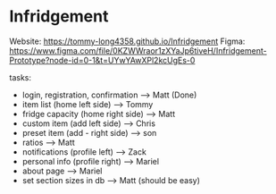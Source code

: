 # Infridgement
Website: https://tommy-long4358.github.io/Infridgement
Figma: https://www.figma.com/file/0KZWWraor1zXYaJp6tiveH/Infridgement-Prototype?node-id=0-1&t=UYwYAwXPl2kcUgEs-0

tasks: 
- login, registration, confirmation --> Matt (Done)
- item list (home left side) --> Tommy
- fridge capacity (home right side) --> Matt
- custom item (add left side) --> Chris
- preset item (add - right side) --> son
- ratios --> Matt
- notifications (profile left) --> Zack 
- personal info (profile right) --> Mariel 
- about page --> Mariel 
- set section sizes in db --> Matt (should be easy) 

